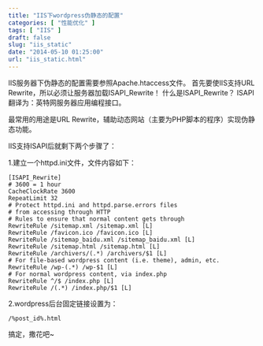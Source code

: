 ```yaml
---
title: "IIS下wordpress伪静态的配置"
categories: [ "性能优化" ]
tags: [ "IIS" ]
draft: false
slug: "iis_static"
date: "2014-05-10 01:25:00"
url: "iis_static.html"
---
```


IIS服务器下伪静态的配置需要参照Apache.htaccess文件。 首先要使IIS支持URL Rewrite，所以必须让服务器加载ISAPI\_Rewrite！ 什么是ISAPI\_Rewrite？ ISAPI 翻译为：英特网服务器应用编程接口。

最常用的用途是URL Rewrite，辅助动态网站（主要为PHP脚本的程序）实现伪静态功能。 

IIS支持ISAPI后就剩下两个步骤了： 

1.建立一个httpd.ini文件，文件内容如下：

    [ISAPI_Rewrite]
    # 3600 = 1 hour
    CacheClockRate 3600
    RepeatLimit 32
    # Protect httpd.ini and httpd.parse.errors files
    # from accessing through HTTP
    # Rules to ensure that normal content gets through
    RewriteRule /sitemap.xml /sitemap.xml [L]
    RewriteRule /favicon.ico /favicon.ico [L]
    RewriteRule /sitemap_baidu.xml /sitemap_baidu.xml [L]
    RewriteRule /sitemap.html /sitemap.html [L]
    RewriteRule /archivers/(.*) /archivers/$1 [L]
    # For file-based wordpress content (i.e. theme), admin, etc.
    RewriteRule /wp-(.*) /wp-$1 [L]
    # For normal wordpress content, via index.php
    RewriteRule ^/$ /index.php [L]
    RewriteRule /(.*) /index.php/$1 [L]

2.wordpress后台固定链接设置为：   

    /%post_id%.html

搞定，撒花吧~